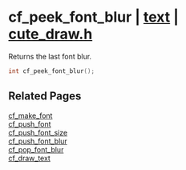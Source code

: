 # cf_peek_font_blur | [text](https://github.com/RandyGaul/cute_framework/blob/master/docs/text/README.md) | [cute_draw.h](https://github.com/RandyGaul/cute_framework/blob/master/include/cute_draw.h)

Returns the last font blur.

```cpp
int cf_peek_font_blur();
```

## Related Pages

[cf_make_font](https://github.com/RandyGaul/cute_framework/blob/master/docs/text/cf_make_font.md)  
[cf_push_font](https://github.com/RandyGaul/cute_framework/blob/master/docs/text/cf_push_font.md)  
[cf_push_font_size](https://github.com/RandyGaul/cute_framework/blob/master/docs/text/cf_push_font_size.md)  
[cf_push_font_blur](https://github.com/RandyGaul/cute_framework/blob/master/docs/text/cf_push_font_blur.md)  
[cf_pop_font_blur](https://github.com/RandyGaul/cute_framework/blob/master/docs/text/cf_pop_font_blur.md)  
[cf_draw_text](https://github.com/RandyGaul/cute_framework/blob/master/docs/text/cf_draw_text.md)  
